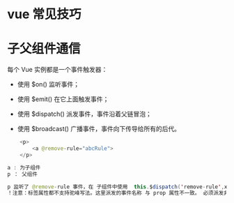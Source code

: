 # vue 常见技巧

# 子父组件通信

每个 Vue 实例都是一个事件触发器：

* 使用 $on() 监听事件；

* 使用 $emit() 在它上面触发事件；

* 使用 $dispatch() 派发事件，事件沿着父链冒泡；

* 使用 $broadcast() 广播事件，事件向下传导给所有的后代。

```java
    <p>
        <a @remove-rule="abcRule"> 
    </p>

a : 为子组件
p ： 父组件

p 监听了 @remove-rule 事件，在 子组件中使用  this.$dispatch('remove-rule',xx); 派发事件
！注意：标签属性都不支持驼峰写法。这里派发的事件名称 与 prop 属性不一致。 必须派发非驼峰写法的事件。       
```
